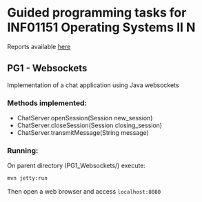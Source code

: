 # Guided programming tasks for INF01151 Operating Systems II N
Reports available [here](https://www.overleaf.com/7279775428bkkkdygnmttj)
## PG1 - Websockets
Implementation of a chat application using Java websockets
### Methods implemented:
* ChatServer.openSession(Session new_session) 
* ChatServer.closeSession(Session closing_session)
* ChatServer.transmitMessage(String message)
### Running:
On parent directory (PG1_Websockets/) execute:
```sh
mvn jetty:run
```
Then open a web browser and access ```localhost:8080```


